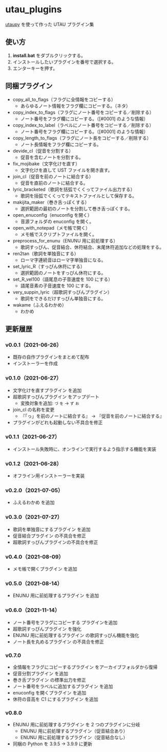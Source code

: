 # utau_plugins

[utaupy](https://github.com/oatsu-gh/utaupy) を使って作った UTAU プラグイン集

## 使い方

1. **install.bat** をダブルクリックする。
2. インストールしたいプラグインを番号で選択する。
3. エンターキーを押す。

## 同梱プラグイン

- copy_all_to_flags（フラグに全情報をコピーする）
  - あらゆるノート情報をフラグ欄にコピーする。（ネタ）
- copy_index_to_flags（フラグにノート番号をコピーする／削除する）
  - ノート番号をフラグ欄にコピーする。（[#0001] のような情報）
- copy_index_to_label（ラベルにノート番号をコピーする／削除する）
  - ノート番号をフラグ欄にコピーする。（[#0001] のような情報）
- copy_length_to_flags（フラグにノート長をコピーする／削除する）
  - ノート長情報をフラグ欄にコピーする。
- devide_cl（促音を分割する）
  - 促音を含むノートを分割する。
- fix_mojibake（文字化けを直す）
  - 文字化けを直して UST ファイルを開き直す。
- join_cl（促音を前のノートに結合する）
  - 促音を直前のノートに結合する。
- lyric_bracketed（歌詞を括弧でくくってファイル出力する）
  - 歌詞を括弧でくくってテキストファイルとして保存する。
- makijita_maker（巻き舌っぽくする）
  - 選択範囲の最初のノートを分割して巻き舌っぽくする。
- open_enuconfig（enuconfig を開く）
  - 音源フォルダの enuconfig を開く。
- open_with_notepad（メモ帳で開く）
  - メモ帳でスクリプトファイルを開く。
- preprocess_for_enunu（ENUNU 用に前処理する）
  - 歌詞すっぴん、促音結合、休符結合、末尾休符追加などの処理をする。
- ren2tan（歌詞を単独音にする）
  - ローマ字連続音はローマ字単独音になる。
- set_lyric_R（すっぴん休符にする）
  - 選択範囲のノートをすっぴん休符にする。
- set_R_vel100（語尾息の子音速度を 100 にする）
  - 語尾音素の子音速度を 100 にする。
- very_suppin_lyric（超歌詞すっぴんプラグイン）
  - 歌詞をできるだけすっぴん単独音にする。
- wakame（ふえるわかめ）
  - わかめ

## 更新履歴

### v0.0.1（2021-06-26）

- 既存の自作プラグインをまとめて配布
- インストーラーを作成

### v0.1.0（2021-06-27）

- 文字化けを直すプラグイン を追加
- 超歌詞すっぴんプラグイン をアップデート
  - 変換対象を追加: `づ` `を` → `ず` `お`
- join_cl の名称を変更
  - 『「っ」を前のノートに結合する』 → 『促音を前のノートに結合する』
- プラグインがどれも起動しない不具合を修正

### v0.1.1（2021-06-27）

- インストール失敗時に、オンラインで実行するよう指示する機能を実装

### v0.1.2（2021-06-28）

- オフライン用インストーラーを実装

### v0.2.0（2021-07-05）

- ふえるわかめ を追加

### v0.3.0（2021-07-27）

- 歌詞を単独音にするプラグイン を追加
- 促音結合プラグイン の不具合を修正
- 超歌詞すっぴんプラグインの不具合を修正

### v0.4.0（2021-08-09）

- メモ帳で開くプラグイン を追加

### v0.5.0（2021-08-14）

- ENUNU 用に前処理するプラグイン を追加

### v0.6.0（2021-11-14）

- ノート番号をフラグにコピーする プラグインを追加
- 超歌詞すっぴんプラグイン を強化
- ENUNU 用に前処理するプラグイン の歌詞すっぴん機能を強化
- ノート長を丸めるプラグイン の不具合を修正

### v0.7.0

- 全情報をフラグにコピーするプラグイン をアーカイブフォルダから復帰
- 促音分割プラグイン を追加
- 巻き舌プラグイン の標準出力を修正
- ノート番号をラベルに追加するプラグイン を追加
- enuconfig を開くプラグイン を追加
- 休符の音高を C1 にするプラグイン を追加

### v0.8.0

- ENUNU 用に前処理するプラグイン を 2 つのプラグインに分岐
  - ENUNU 用に前処理するプラグイン（促音結合あり）
  - ENUNU 用に前処理するプラグイン（促音結合なし）
- 同梱の Python を 3.9.5 → 3.9.9 に更新
